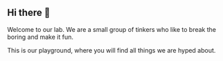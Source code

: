 ## Hi there 👋

Welcome to our lab. We are a small group of tinkers who like to break the boring and make it fun.

This is our playground, where you will find all things we are hyped about.
